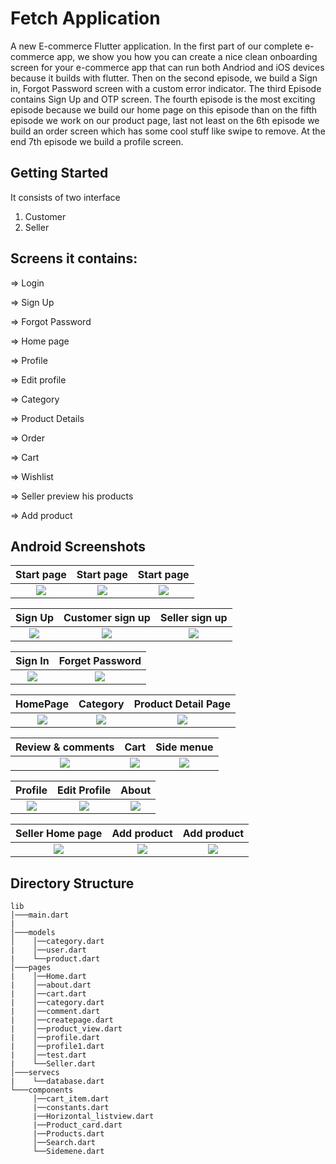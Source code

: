 # Fetch Application

A new E-commerce Flutter application.
In the first part of our complete e-commerce app, we show you how you can create a nice clean onboarding screen for your e-commerce app that can run both Andriod and iOS devices because it builds with flutter. Then on the second episode, we build a Sign in, Forgot Password screen with a custom error indicator. The third Episode contains Sign Up and OTP screen. The fourth episode is the most exciting episode because we build our home page on this episode than on the fifth episode we work on our product page, last not least on the 6th episode we build an order screen which has some cool stuff like swipe to remove. At the end 7th episode we build a profile screen.

## Getting Started

It consists of two interface

1. Customer
2. Seller

## Screens it contains:

=> Login

=> Sign Up

=> Forgot Password

=> Home page

=> Profile

=> Edit profile

=> Category

=> Product Details

=> Order

=> Cart

=> Wishlist

=> Seller preview his products

=> Add product

## Android Screenshots
|  Start page                 |  Start page                 |  Start page                 |
| :-------------------------: | :-------------------------: | :-------------------------: |
|![](https://github.com/BasmalaMagdy/software-project/blob/master/flutter_app/preview/13.jpg)|![](https://github.com/BasmalaMagdy/software-project/blob/master/flutter_app/preview/14.jpg)|![](https://github.com/BasmalaMagdy/software-project/blob/master/flutter_app/preview/15.jpg)|

|      Sign Up                |      Customer sign up       |      Seller sign up         |
| :-------------------------: | :-------------------------: | :-------------------------: |
| ![](https://github.com/BasmalaMagdy/software-project/blob/master/flutter_app/preview/16.jpg) | ![](https://github.com/BasmalaMagdy/software-project/blob/master/flutter_app/preview/17.jpg) | ![](https://github.com/BasmalaMagdy/software-project/blob/master/flutter_app/preview/18.jpg) |

|              Sign In        |       Forget Password       |
| :-------------------------: | :-------------------------: |
| ![](https://github.com/BasmalaMagdy/software-project/blob/master/flutter_app/preview/19.jpg) | ![](https://github.com/BasmalaMagdy/software-project/blob/master/flutter_app/preview/20.jpg) |

|      HomePage               |           Category          |        Product Detail Page  |
| :-------------------------: | :-------------------------: | :-------------------------: |
| ![](https://github.com/BasmalaMagdy/software-project/blob/master/flutter_app/preview/1.jpg) | ![](https://github.com/BasmalaMagdy/software-project/blob/master/flutter_app/preview/2.jpg) | ![](https://github.com/BasmalaMagdy/software-project/blob/master/flutter_app/preview/3.jpg) |

|        Review & comments    |           Cart              |           Side menue        |
| :-------------------------: | :-------------------------: | :-------------------------: |
| ![](https://github.com/BasmalaMagdy/software-project/blob/master/flutter_app/preview/4.jpg) | ![](https://github.com/BasmalaMagdy/software-project/blob/master/flutter_app/preview/5.jpg) | ![](https://github.com/BasmalaMagdy/software-project/blob/master/flutter_app/preview/6.jpg) |

|      Profile        |              Edit Profile      |     About                        |
| :-------------------------: | :-------------------------: | :-------------------------: |
| ![](https://github.com/BasmalaMagdy/software-project/blob/master/flutter_app/preview/7.jpg) | ![](https://github.com/BasmalaMagdy/software-project/blob/master/flutter_app/preview/8.jpg) | ![](https://github.com/BasmalaMagdy/software-project/blob/master/flutter_app/preview/9.jpg) |

|   Seller Home page          |          Add product        |       Add product           |
| :-------------------------: | :-------------------------: | :-------------------------: |
| ![](https://github.com/BasmalaMagdy/software-project/blob/master/flutter_app/preview/10.jpg) | ![](https://github.com/BasmalaMagdy/software-project/blob/master/flutter_app/preview/11.jpg) | ![](https://github.com/BasmalaMagdy/software-project/blob/master/flutter_app/preview/12.jpg) |

## Directory Structure

```
lib
│───main.dart
|
│───models
│    │──category.dart
|    │──user.dart
|    └──product.dart
│───pages
|    │──Home.dart
|    │──about.dart
|    │──cart.dart
|    │──category.dart
|    │──comment.dart
|    │──createpage.dart
|    │──product_view.dart
|    │──profile.dart
|    │──profile1.dart
|    │──test.dart
|    └──Seller.dart
│───servecs
|    └──database.dart
└───components
     │──cart_item.dart
     |──constants.dart
     |──Horizontal_listview.dart
     |──Product_card.dart
     |──Products.dart
     │──Search.dart
     └──Sidemene.dart
```
